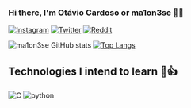 ### Hi there, I'm Otávio Cardoso or ma1on3se 🐒🤙

[![Instagram](https://img.shields.io/badge/Instagram-E4405F?style=for-the-badge&logo=instagram&logoColor=white)](https://www.instagram.com/otavio._.cardoso/)
[![Twitter](https://img.shields.io/badge/Twitter-1DA1F2?style=for-the-badge&logo=twitter&logoColor=white)](https://twitter.com/OtavioCardoso07)
[![Reddit](https://img.shields.io/badge/Reddit-FF4500?style=for-the-badge&logo=reddit&logoColor=white)](https://www.reddit.com/user/ma1on3se)

![ma1on3se GitHub stats](https://github-readme-stats.vercel.app/api?username=ma1on3se&show_icons=true&theme=radical)
[![Top Langs](https://github-readme-stats.vercel.app/api/top-langs/?username=ma1on3se&layout=compact&theme=radical)](https://github.com/ma1on3se/github-readme-stats)

## Technologies I intend to learn 🐒👍
<div style="display: inline-block">
  <img align="center" alt="C" src="https://img.shields.io/badge/C-00599C?style=for-the-badge&logo=c&logoColor=white">
  <img align="center" alt="python" src="https://img.shields.io/badge/Python-3776AB?style=for-the-badge&logo=python&logoColor=white">
</div>





